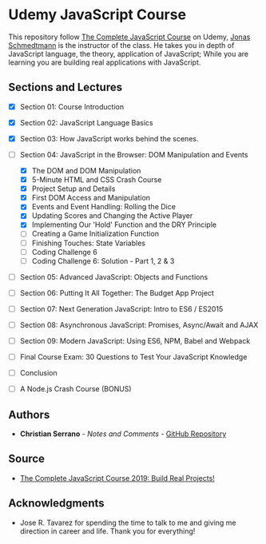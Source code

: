 # Udemy JavaScript Course

This repository follow [The Complete JavaScript Course](https://www.udemy.com/the-complete-javascript-course/) on Udemy, [Jonas Schmedtmann](https://www.udemy.com/user/jonasschmedtmann/) is the instructor of the class. He takes you in depth of JavaScript language, the theory, application of JavaScript; While you are learning you are building real applications with JavaScript.

## Sections and Lectures

- [x] Section 01: Course Introduction
- [x] Section 02: JavaScript Language Basics
- [x] Section 03: How JavaScript works behind the scenes.
- [ ] Section 04: JavaScript in the Browser: DOM Manipulation and Events
    - [x] The DOM and DOM Manipulation
    - [x] 5-Minute HTML and CSS Crash Course
    - [x] Project Setup and Details 
    - [x] First DOM Access and Manipulation
    - [x] Events and Event Handling: Rolling the Dice
    - [x] Updating Scores and Changing the Active Player
    - [x] Implementing Our 'Hold' Function and the DRY Principle
    - [ ] Creating a Game Initialization Function
    - [ ] Finishing Touches: State Variables 
    - [ ] Coding Challenge 6
    - [ ] Coding Challenge 6: Solution - Part 1, 2 & 3
- [ ] Section 05: Advanced JavaScript: Objects and Functions
- [ ] Section 06: Putting It All Together: The Budget App Project
- [ ] Section 07: Next Generation JavaScript: Intro to ES6 / ES2015
- [ ] Section 08: Asynchronous JavaScript: Promises, Async/Await and AJAX
- [ ] Section 09: Modern JavaScript: Using ES6, NPM, Babel and Webpack
- [ ] Final Course Exam: 30 Questions to Test Your JavaScript Knowledge
- [ ] Conclusion
- [ ] A Node.js Crash Course (BONUS)


## Authors

* **Christian Serrano** - *Notes and Comments* - [GitHub Repository](https://github.com/561nano/Udemy_JavaScript)

## Source
* [The Complete JavaScript Course 2019: Build Real Projects!](https://www.udemy.com/the-complete-javascript-course/)

## Acknowledgments


* Jose R. Tavarez for spending the time to talk to me and giving me direction in career and life. Thank you for everything!

